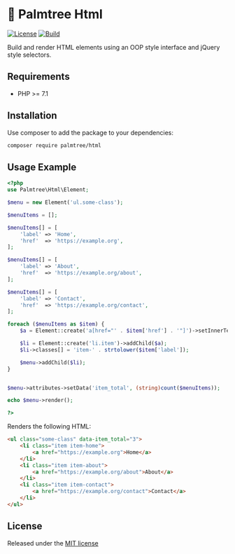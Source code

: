 # :palm_tree: Palmtree Html

[![License](http://img.shields.io/packagist/l/palmtree/form.svg)](LICENSE)
[![Build](https://img.shields.io/github/workflow/status/palmtreephp/html/Build.svg)](https://github.com/palmtreephp/html/actions/workflows/build.yml)

Build and render HTML elements using an OOP style interface and jQuery style selectors.

## Requirements
* PHP >= 7.1

## Installation

Use composer to add the package to your dependencies:
```bash
composer require palmtree/html
```

## Usage Example
```php
<?php
use Palmtree\Html\Element;

$menu = new Element('ul.some-class');

$menuItems = [];

$menuItems[] = [
    'label' => 'Home',
    'href'  => 'https://example.org',
];

$menuItems[] = [
    'label' => 'About',
    'href'  => 'https://example.org/about',
];

$menuItems[] = [
    'label' => 'Contact',
    'href'  => 'https://example.org/contact',
];

foreach ($menuItems as $item) {
    $a = Element::create('a[href="' . $item['href'] . '"]')->setInnerText($item['label']);

    $li = Element::create('li.item')->addChild($a);
    $li->classes[] = 'item-' . strtolower($item['label']);

    $menu->addChild($li);
}


$menu->attributes->setData('item_total', (string)count($menuItems));

echo $menu->render();

?>
```

Renders the following HTML:

```html
<ul class="some-class" data-item_total="3">
    <li class="item item-home">
        <a href="https://example.org">Home</a>
    </li>
    <li class="item item-about">
        <a href="https://example.org/about">About</a>
    </li>
    <li class="item item-contact">
        <a href="https://example.org/contact">Contact</a>
    </li>
</ul>
```

## License

Released under the [MIT license](LICENSE)
